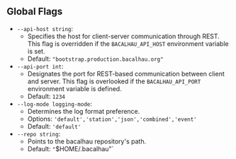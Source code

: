 ## Global Flags

- `--api-host string`:
  - Specifies the host for client-server communication through REST. This flag is overridden if the `BACALHAU_API_HOST` environment variable is set.
  - Default: `"bootstrap.production.bacalhau.org"`
- `--api-port int`:
  - Designates the port for REST-based communication between client and server. This flag is overlooked if the `BACALHAU_API_PORT` environment variable is defined.
  - Default: `1234`
- `--log-mode logging-mode`:
  - Determines the log format preference.
  - Options: `'default','station','json','combined','event'`
  - Default: `'default'`
- `--repo string`:
  - Points to the bacalhau repository's path.
  - Default: `"`$HOME/.bacalhau"\`